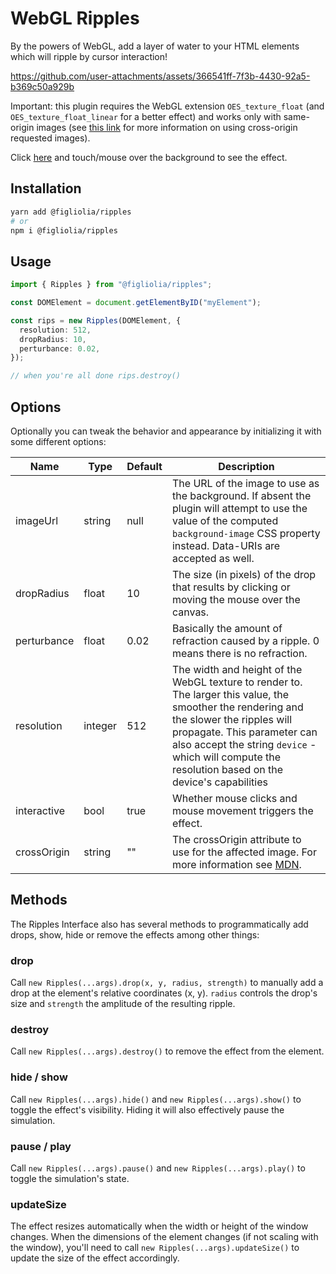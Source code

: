 WebGL Ripples
=====================

By the powers of WebGL, add a layer of water to your HTML elements which will ripple by cursor interaction!


https://github.com/user-attachments/assets/366541ff-7f3b-4430-92a5-b369c50a929b


Important: this plugin requires the WebGL extension `OES_texture_float` (and `OES_texture_float_linear` for a better effect) and works only with same-origin images (see [this link](https://developer.mozilla.org/en-US/docs/Web/HTTP/Access_control_CORS) for more information on using cross-origin requested images).

Click [here](https://alexfigliolia.github.io) and touch/mouse over the background to see the effect.

## Installation

```bash
yarn add @figliolia/ripples
# or
npm i @figliolia/ripples
```

## Usage

```typescript
import { Ripples } from "@figliolia/ripples";

const DOMElement = document.getElementByID("myElement");

const rips = new Ripples(DOMElement, {
  resolution: 512,
  dropRadius: 10,
  perturbance: 0.02,
});

// when you're all done rips.destroy()
```

Options
-------
Optionally you can tweak the behavior and appearance by initializing it with some different options:

| Name | Type | Default | Description |
|------|------|---------|-------------|
| imageUrl | string | null | The URL of the image to use as the background. If absent the plugin will attempt to use the value of the computed `background-image` CSS property instead. Data-URIs are accepted as well. |
| dropRadius | float | 10 | The size (in pixels) of the drop that results by clicking or moving the mouse over the canvas. |
| perturbance | float | 0.02 | Basically the amount of refraction caused by a ripple. 0 means there is no refraction. |
| resolution | integer | 512 | The width and height of the WebGL texture to render to. The larger this value, the smoother the rendering and the slower the ripples will propagate. This parameter can also accept the string `device` - which will compute the resolution based on the device's capabilities |
| interactive | bool | true | Whether mouse clicks and mouse movement triggers the effect. |
| crossOrigin | string | "" | The crossOrigin attribute to use for the affected image. For more information see [MDN](https://developer.mozilla.org/en-US/docs/Web/HTML/CORS_settings_attributes).


Methods
-------
The Ripples Interface also has several methods to programmatically add drops, show, hide or remove the effects among other things:

### drop
Call `new Ripples(...args).drop(x, y, radius, strength)` to manually add a drop at the element's relative coordinates (x, y). `radius` controls the drop's size and `strength` the amplitude of the resulting ripple.

### destroy
Call `new Ripples(...args).destroy()` to remove the effect from the element.

### hide / show
Call `new Ripples(...args).hide()` and `new Ripples(...args).show()` to toggle the effect's visibility. Hiding it will also effectively pause the simulation.

### pause / play
Call `new Ripples(...args).pause()` and `new Ripples(...args).play()` to toggle the simulation's state.

### updateSize
The effect resizes automatically when the width or height of the window changes. When the dimensions of the element changes (if not scaling with the window), you'll need to call `new Ripples(...args).updateSize()` to update the size of the effect accordingly.
